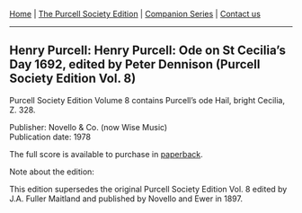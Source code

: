 [Home](/index.md)  |  [The Purcell Society Edition](/purcell-society-edition.md)  |  [Companion Series](/purcell-society-companion-series.md)  |  [Contact us](/contact-us.md)

***  

## Henry Purcell: Henry Purcell: Ode on St Cecilia’s Day 1692, edited by Peter Dennison (Purcell Society Edition Vol. 8)  

Purcell Society Edition Volume 8 contains Purcell’s ode Hail, bright Cecilia, Z. 328.  

Publisher: Novello & Co. (now Wise Music)  
Publication date: 1978  

The full score is available to purchase in [paperback](https://www.musicroom.com/product/musnov151008/henry-purcell-ode-on-st-cecilia-s-day-1692-mixed-choir.aspx).  

Note about the edition:  

This edition supersedes the original Purcell Society Edition Vol. 8 edited by J.A. Fuller Maitland and published by Novello and Ewer in 1897.
